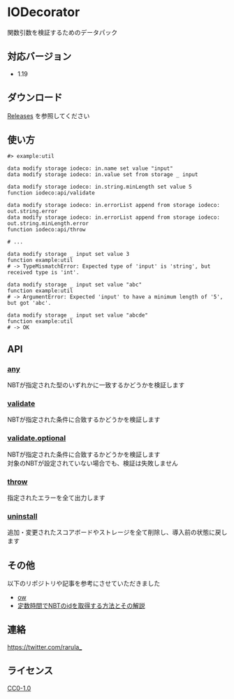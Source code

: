 # IODecorator
関数引数を検証するためのデータパック

## 対応バージョン
- 1.19

## ダウンロード
[Releases](https://github.com/rarula/IODecorator/releases) を参照してください

## 使い方
```mcfunction
#> example:util

data modify storage iodeco: in.name set value "input"
data modify storage iodeco: in.value set from storage _ input

data modify storage iodeco: in.string.minLength set value 5
function iodeco:api/validate

data modify storage iodeco: in.errorList append from storage iodeco: out.string.error
data modify storage iodeco: in.errorList append from storage iodeco: out.string.minLength.error
function iodeco:api/throw

# ...
```
```mcfunction
data modify storage _ input set value 3
function example:util
# -> TypeMismatchError: Expected type of 'input' is 'string', but received type is 'int'.

data modify storage _ input set value "abc"
function example:util
# -> ArgumentError: Expected 'input' to have a minimum length of '5', but got 'abc'.

data modify storage _ input set value "abcde"
function example:util
# -> OK
```

## API

### [any](https://github.com/rarula/IODecorator/wiki/any)
NBTが指定された型のいずれかに一致するかどうかを検証します

### [validate](https://github.com/rarula/IODecorator/wiki/validate)
NBTが指定された条件に合致するかどうかを検証します

### [validate.optional](https://github.com/rarula/IODecorator/wiki/validate.optional)
NBTが指定された条件に合致するかどうかを検証します  
対象のNBTが設定されていない場合でも、検証は失敗しません

### [throw](https://github.com/rarula/IODecorator/wiki/throw)
指定されたエラーを全て出力します

### [uninstall](https://github.com/rarula/IODecorator/wiki/uninstall)
追加・変更されたスコアボードやストレージを全て削除し、導入前の状態に戻します

## その他
以下のリポジトリや記事を参考にさせていただきました
- [ow](https://github.com/sindresorhus/ow)
- [定数時間でNBTのidを取得する方法とその解説](https://gist.github.com/intsuc/a798ed9c10b495d2beaf60db327fb4dd)

## 連絡
<https://twitter.com/rarula_>

## ライセンス
[CC0-1.0](LICENSE)
